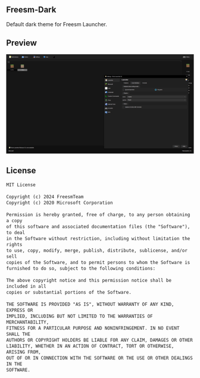 <!--
SPDX-FileCopyrightText: 2024 FreesmTeam

SPDX-License-Identifier: CC0-1.0
-->

Freesm-Dark
---
Default dark theme for Freesm Launcher.

## Preview
![Freesm-Dark Preview](preview.png)

## License
```
MIT License

Copyright (c) 2024 FreesmTeam
Copyright (c) 2020 Microsoft Corporation

Permission is hereby granted, free of charge, to any person obtaining a copy
of this software and associated documentation files (the "Software"), to deal
in the Software without restriction, including without limitation the rights
to use, copy, modify, merge, publish, distribute, sublicense, and/or sell
copies of the Software, and to permit persons to whom the Software is
furnished to do so, subject to the following conditions:

The above copyright notice and this permission notice shall be included in all
copies or substantial portions of the Software.

THE SOFTWARE IS PROVIDED "AS IS", WITHOUT WARRANTY OF ANY KIND, EXPRESS OR
IMPLIED, INCLUDING BUT NOT LIMITED TO THE WARRANTIES OF MERCHANTABILITY,
FITNESS FOR A PARTICULAR PURPOSE AND NONINFRINGEMENT. IN NO EVENT SHALL THE
AUTHORS OR COPYRIGHT HOLDERS BE LIABLE FOR ANY CLAIM, DAMAGES OR OTHER
LIABILITY, WHETHER IN AN ACTION OF CONTRACT, TORT OR OTHERWISE, ARISING FROM,
OUT OF OR IN CONNECTION WITH THE SOFTWARE OR THE USE OR OTHER DEALINGS IN THE
SOFTWARE.
```
